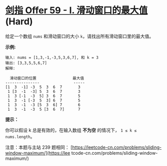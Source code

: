 # [剑指 Offer 59 - I. 滑动窗口的最大值][link] (Hard)

[link]: https://leetcode.cn/problems/hua-dong-chuang-kou-de-zui-da-zhi-lcof/

给定一个数组 `nums` 和滑动窗口的大小 `k`，请找出所有滑动窗口里的最大值。

**示例:**

```
输入: nums = [1,3,-1,-3,5,3,6,7], 和 k = 3
输出: [3,3,5,5,6,7]
解释:

  滑动窗口的位置                最大值
---------------               -----
[1  3  -1] -3  5  3  6  7       3
 1 [3  -1  -3] 5  3  6  7       3
 1  3 [-1  -3  5] 3  6  7       5
 1  3  -1 [-3  5  3] 6  7       5
 1  3  -1  -3 [5  3  6] 7       6
 1  3  -1  -3  5 [3  6  7]      7
```

**提示：**

你可以假设 k 总是有效的，在输入数组 **不为空** 的情况下， `1 ≤ k ≤ nums.length`。

注意：本题与主站 239 题相同： [https://leetcode-cn.com/problems/sliding-window-maximum/](https://lee
tcode-cn.com/problems/sliding-window-maximum/)

